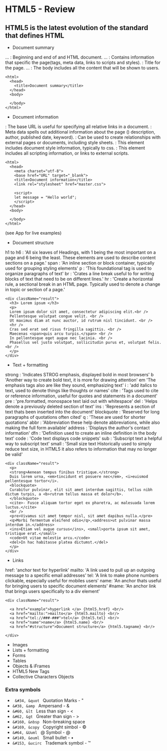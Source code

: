 # HTML5 - Review

## HTML5 is the latest evolution of the standard that defines HTML

* Document summary

<html> ... </html> : Beginning and end of and HTML document.
<head> ... </head> : Contains information that specific the page(tags, meta data, links to scripts and styles).
<title> ... </title> : Title for the page.
<body> ... </body> : The body includes all the content that will be shown to users.

```
<html>
  <head>
    <title>Document summary</title>
  </head>
  <body>

  </body>
</html>
```

* Document information

<base /> : The base URL is useful for specifying all relative links in a document.
<meta /> : Meta data spells out additional information about the page () description, author, published date, keyword).
<link /> : Can be used to create relationships with external pages or documents, including style sheets.
<style> ... </style> : This element includes document style information, typically to css.
<script> ... </script>  : This element includes all scripting information, or links to external scripts.

```
<html>
  <head>
    <meta charset="utf-8">
    <base href="URL" target="_blank">
    <title>Document information</title>
    <link rel="stylesheet" href="master.css">

    <script>
    let message = "Hello world";
    </script>
  </head>
  <body>

  </body>
</html>
```

(see App for live examples)
* Document structure

h1 to h6 : 'All six leaves of Headings, with 1 being the most important on a page and 6 being the least. These elements are used to describe content sections on a page.'
span : 'An inline section or block container, typically used for grouping styling elements'
p : 'This foundational tag is used to organize paragraphs of text'
br : 'Crates a line break useful to for writing blocks of text that need to be on different lines.'
hr : 'Create a horizontal rule, a sectional break in an HTML page. Typically used to denote a change in topic or section of a page.'

```
<div className="result">
  <h3> Lorem ipsum </h3>
  <p>
  Lorem ipsum dolor sit amet, consectetur adipiscing elit.<br />
  Pellentesque volutpat congue velit. <br />
  Ut maximus diam at nunc auctor, id rutrum nisl tincidunt. <br />
  <hr />
  Cras sed erat sed risus fringilla sagittis. <br />
  Maecenas <span>quis arcu turpis.</span> <br />
  In pellentesque eget augue nec lacinia. <br />
  Phasellus vel justo volutpat, sollicitudin purus et, volutpat felis. <br />
  </p>
</div>
```
* Text + formatting

strong : 'Indicates STROG emphasis, displayed bold in most browsers'
b 'Another way to create bold text, it is more for drawing attention'
em 'The emphasis tags also are like they sound, emphasizing text'
i : 'add italics to text, used to denote things like thoughts or names'
cite : 'Tags used to cite or reference information, useful for quotes and statements in a document'
pre : 'pre.formatted, monospace text laid out with whitespace'
del : 'Helps denote a previously deleted section of text'
ins : 'Represents a section of text thats been inserted into the document'
blockquote : 'Reserved for long paragraphs of quotations often cited'
q : 'These are used for shorter quotations'
abbr : 'Abbreviation these help denote abbreviations, while also making the full form available'
address : 'Displays the author's contact information'
dfn : 'Definition used to create an inline definition in the body text'
code : 'Code text displays code snippets'
sub : 'Subscript text a helpful way to subscript text'
small : 'Small size text Historically used to simply reduce text size, in HTML5 it also refers to information that may no longer be valid'

```
<div className="result">
  <p>
  <strong>Aenean tempus finibus tristique.</strong>
  Duis lorem urna, <em>tincidunt et posuere nec</em>, <i>euismod pellentesque tortor</i>.
  <blockquote>
  Curabitur pulvinar, elit sit amet interdum sagittis, tellus nibh dictum turpis, a <b>rutrum tellus massa et dolor</b>.
  </blockquote>
  <cite>- Fusce aliquam tortor eget ex pharetra, ac malesuada lorem luctus.</cite>
  <br />
  <pre>Vivamus sit amet tempor nisl, sit amet dapibus nulla.</pre>
  <q>Morbi fermentum eleifend odio</q>,<address>ut pulvinar massa interdum in.</address>
  <ins>Etiam vel augue cursus</ins>, <small>porta ipsum sit amet, tristique erat.</small>
  <code>Ut vitae molestie arcu.</code>
  <del>In hac habitasse platea dictumst.</del>
  </p>
</div>
```

* Links

href: 'anchor text for hyperlink'
mailto: 'A link used to pull up an outgoing message to a specific email addresses'
tel: 'A link to make phone numbers clickable, especially useful for mobiles users'
name: 'An anchor thats useful for bringing users to specific document elements'
#name: 'An anchor link that brings users specifically to a div element'

```
<div className="result">

  <a href="example">hyperlink </a> {html5.href} <br/>
  <a href="mailto:">mailto</a> {html5.mailto} <br/>
  <a href="tel://###-###">tel</a> {html5.tel} <br/>
  <a href="name">name</a> {html5.name} <br/>
  <a href="#structure">Document structure</a> {html5.tagname} <br/>

</div>
```

* Images
* Lists + formatting
* Forms
* Tables
* Objects & iFrames
* HTML5 New Tags
* Collective Characters Objects

### Extra symbols
* <code> &#34, &quot </code> Quotation Marks - "
* <code>&#38, &amp </code> Ampersand - &
* <code>&#60, &lt </code> Less than sign - <
* <code>&#62, &gt </code> Greater than sign - >
* <code>&#160, &nbsp </code> Non-breaking space
* <code>&#169, &copy </code> Copyright simbol - ©
* <code>&#64, &Uuml </code> @ Symbol - @
* <code>&#149, &ouml </code> Small bullet - •
* <code>&#153, &ucirc </code> Trademark symbol - ™
